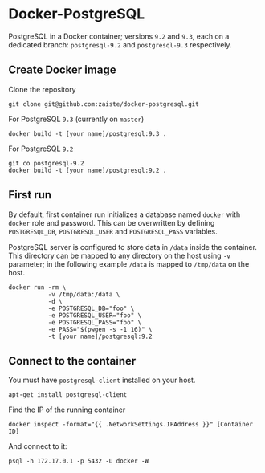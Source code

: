 Docker-PostgreSQL
=================

PostgreSQL in a Docker container; versions `9.2` and `9.3`, each on a dedicated
branch: `postgresql-9.2` and `postgresql-9.3` respectively.

Create Docker image
-------------------

Clone the repository

    git clone git@github.com:zaiste/docker-postgresql.git

For PostgreSQL `9.3` (currently on `master`)

    docker build -t [your name]/postgresql:9.3 .

For PostgreSQL `9.2`

    git co postgresql-9.2
    docker build -t [your name]/postgresql:9.2 .


First run
---------

By default, first container run initializes a database named `docker` with
`docker` role and password. This can be overwritten by defining `POSTGRESQL_DB`,
`POSTGRESQL_USER` and `POSTGRESQL_PASS` variables.

PostgreSQL server is configured to store data in `/data` inside the container.
This directory can be mapped to any directory on the host using `-v` parameter;
in the following example `/data` is mapped to `/tmp/data` on the host.

```
docker run -rm \
           -v /tmp/data:/data \
           -d \
           -e POSTGRESQL_DB="foo" \
           -e POSTGRESQL_USER="foo" \
           -e POSTGRESQL_PASS="foo" \
           -e PASS="$(pwgen -s -1 16)" \
           -t [your name]/postgresql:9.2
```

Connect to the container
------------------------

You must have `postgresql-client` installed on your host.

    apt-get install postgresql-client

Find the IP of the running container

    docker inspect -format="{{ .NetworkSettings.IPAddress }}" [Container ID]

And connect to it:

    psql -h 172.17.0.1 -p 5432 -U docker -W
